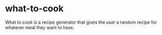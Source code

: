 # what-to-cook
What to cook is a recipe generator that gives the user a random recipe for whatever meal they want to have.
